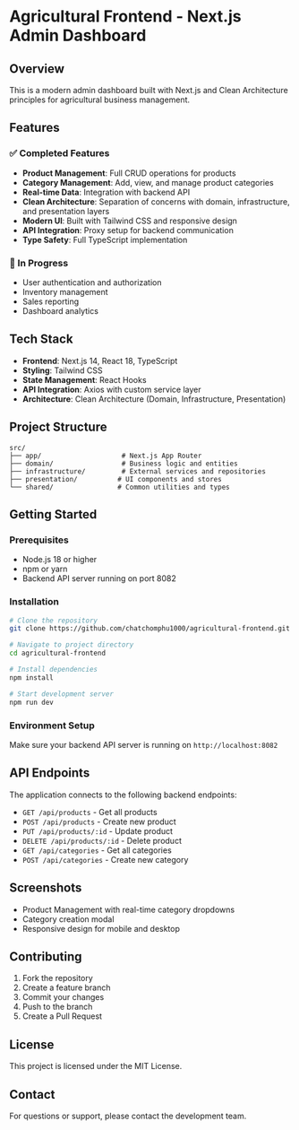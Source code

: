 # Agricultural Frontend - Next.js Admin Dashboard

## Overview
This is a modern admin dashboard built with Next.js and Clean Architecture principles for agricultural business management.

## Features

### ✅ Completed Features
- **Product Management**: Full CRUD operations for products
- **Category Management**: Add, view, and manage product categories
- **Real-time Data**: Integration with backend API
- **Clean Architecture**: Separation of concerns with domain, infrastructure, and presentation layers
- **Modern UI**: Built with Tailwind CSS and responsive design
- **API Integration**: Proxy setup for backend communication
- **Type Safety**: Full TypeScript implementation

### 🔄 In Progress
- User authentication and authorization
- Inventory management
- Sales reporting
- Dashboard analytics

## Tech Stack
- **Frontend**: Next.js 14, React 18, TypeScript
- **Styling**: Tailwind CSS
- **State Management**: React Hooks
- **API Integration**: Axios with custom service layer
- **Architecture**: Clean Architecture (Domain, Infrastructure, Presentation)

## Project Structure
```
src/
├── app/                    # Next.js App Router
├── domain/                 # Business logic and entities
├── infrastructure/         # External services and repositories
├── presentation/          # UI components and stores
└── shared/                # Common utilities and types
```

## Getting Started

### Prerequisites
- Node.js 18 or higher
- npm or yarn
- Backend API server running on port 8082

### Installation
```bash
# Clone the repository
git clone https://github.com/chatchomphu1000/agricultural-frontend.git

# Navigate to project directory
cd agricultural-frontend

# Install dependencies
npm install

# Start development server
npm run dev
```

### Environment Setup
Make sure your backend API server is running on `http://localhost:8082`

## API Endpoints
The application connects to the following backend endpoints:
- `GET /api/products` - Get all products
- `POST /api/products` - Create new product
- `PUT /api/products/:id` - Update product
- `DELETE /api/products/:id` - Delete product
- `GET /api/categories` - Get all categories
- `POST /api/categories` - Create new category

## Screenshots
- Product Management with real-time category dropdowns
- Category creation modal
- Responsive design for mobile and desktop

## Contributing
1. Fork the repository
2. Create a feature branch
3. Commit your changes
4. Push to the branch
5. Create a Pull Request

## License
This project is licensed under the MIT License.

## Contact
For questions or support, please contact the development team.

